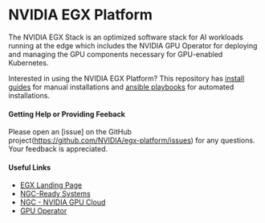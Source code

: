 # NVIDIA EGX Platform

The NVIDIA EGX Stack is an optimized software stack for AI workloads running at the edge which includes the NVIDIA GPU Operator for deploying and managing the GPU components necessary for GPU-enabled Kubernetes.

Interested in using the NVIDIA EGX Platform? This repository has [install guides](https://github.com/NVIDIA/egx-platform/tree/master/Install%20Guides) for manual installations and [ansible playbooks](https://github.com/NVIDIA/egx-platform/tree/master/Playbooks) for automated installations.

#### Getting Help or Providing Feeback

Please open an [issue] on the GitHub project(https://github.com/NVIDIA/egx-platform/issues) for any questions. Your feedback is appreciated.

#### Useful Links
- [EGX Landing Page](https://www.nvidia.com/en-us/data-center/products/egx-edge-computing/)
- [NGC-Ready Systems](https://docs.nvidia.com/ngc/ngc-ready-systems/index.html)
- [NGC - NVIDIA GPU Cloud](https://ngc.nvidia.com/catalog/all)
- [GPU Operator](https://github.com/NVIDIA/gpu-operator)
